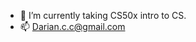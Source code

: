 - 🌱 I’m currently taking CS50x intro to CS. 
- 📫 Darian.c.c@gmail.com

<!---
dariancc/dariancc is a ✨ special ✨ repository because its `README.md` (this file) appears on your GitHub profile.
You can click the Preview link to take a look at your changes.
--->
